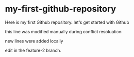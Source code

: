 # my-first-github-repository
Here is my first Github repository. let's get started with Github

this line was modified manually during conflict resoluation

new lines were added locally


edit in the feature-2 branch.  